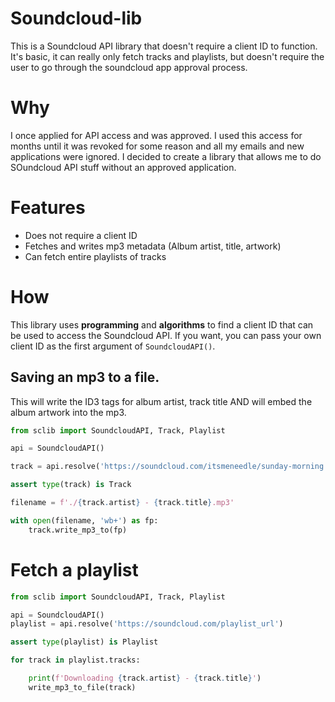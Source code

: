 # Soundcloud-lib
This is a Soundcloud API library that doesn't require a client ID to function.  It's basic, it can really only fetch tracks and playlists, but doesn't require the user to go through the soundcloud app approval process.

# Why
I once applied for API access and was approved.  I used this access for months until it was revoked for some reason and all my emails and new applications were ignored.  I decided to create a library that allows me to do SOundcloud API stuff without an approved application.

# Features
* Does not require a client ID
* Fetches and writes mp3 metadata (Album artist, title, artwork)
* Can fetch entire playlists of tracks

# How
This library uses **programming** and **algorithms** to find a client ID that can be used to access the Soundcloud API.  If you want, you can pass your own client ID as the first argument of `SoundcloudAPI()`.

## Saving an mp3 to a file.
This will write the ID3 tags for album artist, track title AND will embed the album artwork into the mp3.
```python
from sclib import SoundcloudAPI, Track, Playlist

api = SoundcloudAPI()

track = api.resolve('https://soundcloud.com/itsmeneedle/sunday-morning')

assert type(track) is Track

filename = f'./{track.artist} - {track.title}.mp3'

with open(filename, 'wb+') as fp:
    track.write_mp3_to(fp)

```


# Fetch a playlist

```python
from sclib import SoundcloudAPI, Track, Playlist

api = SoundcloudAPI()
playlist = api.resolve('https://soundcloud.com/playlist_url')

assert type(playlist) is Playlist

for track in playlist.tracks:

    print(f'Downloading {track.artist} - {track.title}')
    write_mp3_to_file(track)

```